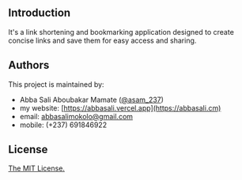 ## Introduction

It's a link shortening and bookmarking application designed to create concise links and save them for easy access and sharing.

## Authors

This project is maintained by:

- Abba Sali Aboubakar Mamate ([@asam_237](https://twitter.com/asam_237))
- my website: [https://abbasali.vercel.app](https://abbasali.cm)
- email: abbasalimokolo@gmail.com
- mobile: (+237) 691846922
  <br/>

## License

[The MIT License.](https://opensource.org/licenses/MIT)
